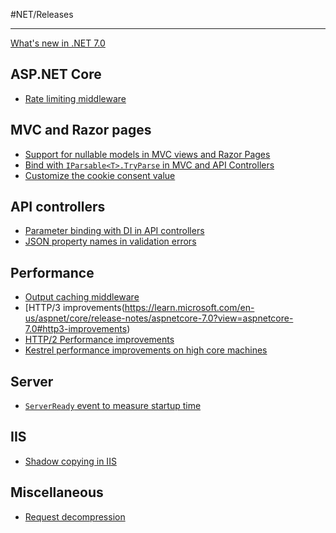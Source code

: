 #NET/Releases 

---

[What's new in .NET 7.0](https://learn.microsoft.com/en-us/aspnet/core/release-notes/aspnetcore-7.0?view=aspnetcore-7.0)

## ASP.NET Core
- [Rate limiting middleware](https://learn.microsoft.com/en-us/aspnet/core/release-notes/aspnetcore-7.0?view=aspnetcore-7.0#rate-limiting-middleware-in-aspnet-core)

## MVC and Razor pages
- [Support for nullable models in MVC views and Razor Pages](https://learn.microsoft.com/en-us/aspnet/core/release-notes/aspnetcore-7.0?view=aspnetcore-7.0#support-for-nullable-models-in-mvc-views-and-razor-pages)
- [Bind with `IParsable<T>.TryParse` in MVC and API Controllers](https://learn.microsoft.com/en-us/aspnet/core/release-notes/aspnetcore-7.0?view=aspnetcore-7.0#bind-with-iparsablettryparse-in-mvc-and-api-controllers)
- [Customize the cookie consent value](https://learn.microsoft.com/en-us/aspnet/core/release-notes/aspnetcore-7.0?view=aspnetcore-7.0#customize-the-cookie-consent-value)

## API controllers
- [Parameter binding with DI in API controllers](https://learn.microsoft.com/en-us/aspnet/core/release-notes/aspnetcore-7.0?view=aspnetcore-7.0#parameter-binding-with-di-in-api-controllers)
- [JSON property names in validation errors](https://learn.microsoft.com/en-us/aspnet/core/release-notes/aspnetcore-7.0?view=aspnetcore-7.0#json-property-names-in-validation-errors)

## Performance
- [Output caching middleware](https://learn.microsoft.com/en-us/aspnet/core/release-notes/aspnetcore-7.0?view=aspnetcore-7.0#output-caching-middleware)
- [HTTP/3 improvements(https://learn.microsoft.com/en-us/aspnet/core/release-notes/aspnetcore-7.0?view=aspnetcore-7.0#http3-improvements)
- [HTTP/2 Performance improvements](https://learn.microsoft.com/en-us/aspnet/core/release-notes/aspnetcore-7.0?view=aspnetcore-7.0#http2-performance-improvements)
- [Kestrel performance improvements on high core machines](https://learn.microsoft.com/en-us/aspnet/core/release-notes/aspnetcore-7.0?view=aspnetcore-7.0#kestrel-performance-improvements-on-high-core-machines)

## Server
- [`ServerReady` event to measure startup time](https://learn.microsoft.com/en-us/aspnet/core/release-notes/aspnetcore-7.0?view=aspnetcore-7.0#serverready-event-to-measure-startup-time)

## IIS
- [Shadow copying in IIS](https://learn.microsoft.com/en-us/aspnet/core/release-notes/aspnetcore-7.0?view=aspnetcore-7.0#shadow-copying-in-iis)

## Miscellaneous
- [Request decompression](https://learn.microsoft.com/en-us/aspnet/core/release-notes/aspnetcore-7.0?view=aspnetcore-7.0#request-decompression)